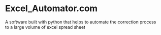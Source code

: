 # Excel_Automator.com
A software built with python that helps to automate the correction process to a large volume of excel spread sheet
